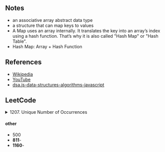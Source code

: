 ## Notes

- an associative array abstract data type
- a structure that can map keys to values
- A Map uses an array internally. It translates the key into an array’s index using a hash function. That’s why it is also called "Hash Map" or "Hash Table".
- Hash Map: Array + Hash Function

## References

- [Wikipedia](https://en.wikipedia.org/wiki/Hash_table)
- [YouTube](https://www.youtube.com/watch?v=shs0KM3wKv8&index=4&list=PLLXdhg_r2hKA7DPDsunoDZ-Z769jWn4R8)
- [dsa.js-data-structures-algorithms-javascript](https://github.com/amejiarosario/dsa.js-data-structures-algorithms-javascript/blob/master/book/content/part02/hash-map.asc)

## LeetCode
<details>
<summary>1207. Unique Number of Occurrences</summary>

#### [1207. Unique Number of Occurrences](https://leetcode.com/problems/unique-number-of-occurrences/)
##### solution 1
```javascript
/**
 * @param {number[]} arr
 * @return {boolean}
 */
const uniqueOccurrences = arr => {
  const listMap = new Map()

  for (let i = 0; i < arr.length; i++>) {
    if (listMap.has(arr[i])) listMap.set(arr[i], listMap.get(arr[i]) + 1)
    else listMap.set(arr[i], 1)
  }

  const tmpMap = new Map()
  for (const [key, val] of listMap) {
    if (tmpMap.has(value)) return false
    else tmpMap.set(value, 1)
  }

  return true
}
```
```javascript
/**
 * @param {number[]} arr
 * @return {boolean}
 */
const uniqueOccurrences = arr => {
  const occur = new Map()

  for (const x of arr) {
    if (occur.has(x)) occur.set(x, occur.get(x) + 1)
    else occur.set(x, 1)
  }

  const times = new Set()

  for (const [key, val] of occur)
    times.add(value)
  
  return times.size === occur.size
}
```
</details>

#### other
- 500
- **811**-
- **1160**-